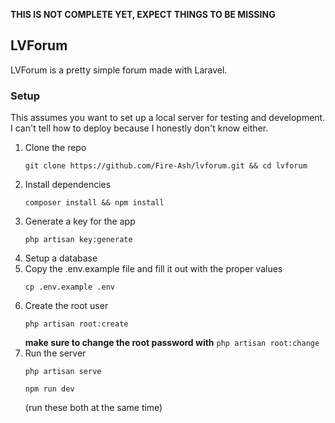 <b>THIS IS NOT COMPLETE YET, EXPECT THINGS TO BE MISSING</b>

<h2>LVForum</h2>
<p>LVForum is a pretty simple forum made with Laravel.</p>

<h3>Setup</h3>
<p>This assumes you want to set up a local server for testing and development.<br>
I can't tell how to deploy because I honestly don't know either.</p>

<ol>
    <li>
        Clone the repo
        <pre><code>git clone https://github.com/Fire-Ash/lvforum.git && cd lvforum</code></pre>
    </li>
    <li>
        Install dependencies
        <pre><code>composer install && npm install</code></pre>
    </li>
    <li>
        Generate a key for the app
        <pre><code>php artisan key:generate</code></pre>
    </li>
    <li>
        Setup a database
    </li>
    <li>
        Copy the .env.example file and fill it out with the proper values
        <pre><code>cp .env.example .env</code></pre>
    </li>
    <li>
        Create the root user
        <pre><code>php artisan root:create</code></pre>
        <b>make sure to change the root password with</b> <code>php artisan root:change</code>
    </li>
    <li>
        Run the server
        <pre><code>php artisan serve</code></pre>
        <pre><code>npm run dev</code></pre>
        (run these both at the same time)
    </li>
</ol>
